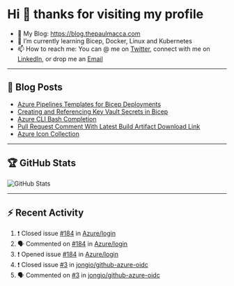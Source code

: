 # Hi 👋 thanks for visiting my profile

- 💬 My Blog: <https://blog.thepaulmacca.com>
- 🌱 I’m currently learning Bicep, Docker, Linux and Kubernetes
- 📫 How to reach me: You can @ me on [Twitter](https://twitter.com/thepaulmacca), connect with me on [LinkedIn](https://www.linkedin.com/in/thepaulmacca/), or drop me an [Email](mailto:pm@thepaulmacca.com)

---

## :blue_book: Blog Posts
<!-- BLOG-POST-LIST:START -->
- [Azure Pipelines Templates for Bicep Deployments](https://blog.thepaulmacca.com/azure-pipelines-templates-for-bicep-deployments/)
- [Creating and Referencing Key Vault Secrets in Bicep](https://blog.thepaulmacca.com/creating-and-referencing-key-vault-secrets-in-bicep/)
- [Azure CLI Bash Completion](https://blog.thepaulmacca.com/azure-cli-bash-completion/)
- [Pull Request Comment With Latest Build Artifact Download Link](https://blog.thepaulmacca.com/pull-request-comment-with-latest-build-artifact-download-link/)
- [Azure Icon Collection](https://blog.thepaulmacca.com/azure-icon-collection/)
<!-- BLOG-POST-LIST:END -->

---

## :trophy: GitHub Stats

![GitHub Stats](https://github-readme-stats.vercel.app/api?username=thepaulmacca&count_private=true&show_icons=true&theme=dark)

---

## :zap: Recent Activity

<!--START_SECTION:activity-->
1. ❗️ Closed issue [#184](https://github.com/Azure/login/issues/184) in [Azure/login](https://github.com/Azure/login)
2. 🗣 Commented on [#184](https://github.com/Azure/login/issues/184) in [Azure/login](https://github.com/Azure/login)
3. ❗️ Opened issue [#184](https://github.com/Azure/login/issues/184) in [Azure/login](https://github.com/Azure/login)
4. ❗️ Closed issue [#3](https://github.com/jongio/github-azure-oidc/issues/3) in [jongio/github-azure-oidc](https://github.com/jongio/github-azure-oidc)
5. 🗣 Commented on [#3](https://github.com/jongio/github-azure-oidc/issues/3) in [jongio/github-azure-oidc](https://github.com/jongio/github-azure-oidc)
<!--END_SECTION:activity-->
